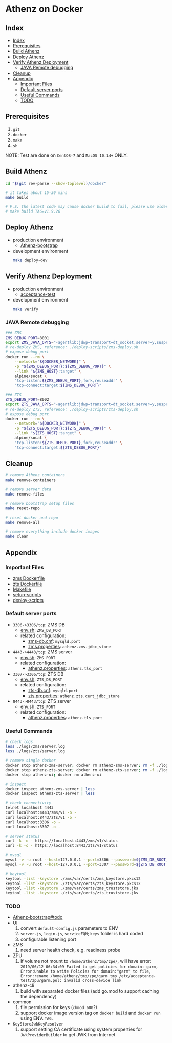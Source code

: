 # Athenz on Docker

<a id="markdown-index" name="index"></a>
## Index
<!-- TOC depthFrom:2 updateOnSave:true -->

- [Index](#index)
- [Prerequisites](#prerequisites)
- [Build Athenz](#build-athenz)
- [Deploy Athenz](#deploy-athenz)
- [Verify Athenz Deployment](#verify-athenz-deployment)
    - [JAVA Remote debugging](#java-remote-debugging)
- [Cleanup](#cleanup)
- [Appendix](#appendix)
    - [Important Files](#important-files)
    - [Default server ports](#default-server-ports)
    - [Useful Commands](#useful-commands)
    - [TODO](#todo)

<!-- /TOC -->

<a id="markdown-prerequisites" name="prerequisites"></a>
## Prerequisites

1. `git`
1. `docker`
1. `make`
1. `sh`

NOTE: Test are done on `CentOS-7` and `MacOS 10.14+` ONLY.

<a id="markdown-build-athenz" name="build-athenz"></a>
## Build Athenz

```bash
cd "$(git rev-parse --show-toplevel)/docker"

# it takes about 15-30 mins
make build

# P.S. the latest code may cause docker build to fail, please use older version by specifying the tag version (< v1.9.26) or post an issue
# make build TAG=v1.9.26
```

<a id="markdown-deploy-athenz" name="deploy-athenz"></a>
## Deploy Athenz

- production environment
    - [Athenz-bootstrap](./docs/Athenz-bootstrap.md)
- development environment
    ```bash
    make deploy-dev
    ```

<a id="markdown-verify-athenz-deployment" name="verify-athenz-deployment"></a>
## Verify Athenz Deployment

- production environment
    - [acceptance-test](./docs/acceptance-test.md)
- development environment
    ```bash
    make verify
    ```

<a id="markdown-java-remote-debugging" name="java-remote-debugging"></a>
### JAVA Remote debugging

```bash
### ZMS
ZMS_DEBUG_PORT=8001
export ZMS_JAVA_OPTS="-agentlib:jdwp=transport=dt_socket,server=y,suspend=n,address=${ZMS_DEBUG_PORT}"
# re-deploy ZMS, reference: ./deploy-scripts/zms-deploy.sh
# expose debug port
docker run --rm \
    --network="${DOCKER_NETWORK}" \
    -p "${ZMS_DEBUG_PORT}:${ZMS_DEBUG_PORT}" \
    --link "${ZMS_HOST}:target" \
    alpine/socat \
    "tcp-listen:${ZMS_DEBUG_PORT},fork,reuseaddr" \
    "tcp-connect:target:${ZMS_DEBUG_PORT}"

### ZTS
ZTS_DEBUG_PORT=8002
export ZTS_JAVA_OPTS="-agentlib:jdwp=transport=dt_socket,server=y,suspend=n,address=${ZTS_DEBUG_PORT}"
# re-deploy ZTS, reference: ./deploy-scripts/zts-deploy.sh
# expose debug port
docker run --rm \
    --network="${DOCKER_NETWORK}" \
    -p "${ZTS_DEBUG_PORT}:${ZTS_DEBUG_PORT}" \
    --link "${ZTS_HOST}:target" \
    alpine/socat \
    "tcp-listen:${ZTS_DEBUG_PORT},fork,reuseaddr" \
    "tcp-connect:target:${ZTS_DEBUG_PORT}"
```

<a id="markdown-cleanup" name="cleanup"></a>
## Cleanup

```bash
# remove Athenz containers
make remove-containers

# remove server data
make remove-files

# remove bootstrap setup files
make reset-repo
```
```bash
# reset docker and repo
make remove-all

# remove everything include docker images
make clean
```

<a id="markdown-appendix" name="appendix"></a>
## Appendix

<a id="markdown-important-files" name="important-files"></a>
### Important Files
- [zms Dockerfile](./zms/Dockerfile)
- [zts Dockerfile](./zts/Dockerfile)
- [Makefile](./Makefile)
- [setup-scripts](./setup-scripts)
- [deploy-scripts](./deploy-scripts)

<a id="markdown-default-server-ports" name="default-server-ports"></a>
### Default server ports
- `3306->3306/tcp`: ZMS DB
    - [env.sh](./env.sh): `ZMS_DB_PORT`
    - related configuration:
        - [zms-db.cnf](./db/zms/zms-db.cnf): `mysqld.port`
        - [zms.properties](./zms/conf/zms.properties): `athenz.zms.jdbc_store`
- `4443->4443/tcp`: ZMS server
    - [env.sh](./env.sh): `ZMS_PORT`
    - related configuration:
        - [athenz.properties](./zms/conf/athenz.properties): `athenz.tls_port`
- `3307->3306/tcp`: ZTS DB
    - [env.sh](./env.sh): `ZTS_DB_PORT`
    - related configuration:
        - [zts-db.cnf](./db/zts/zts-db.cnf): `mysqld.port`
        - [zts.properties](./zts/conf/zts.properties): `athenz.zts.cert_jdbc_store`
- `8443->8443/tcp`: ZTS server
    - [env.sh](./env.sh): `ZTS_PORT`
    - related configuration:
        - [athenz.properties](./zts/conf/athenz.properties): `athenz.tls_port`

<a id="markdown-useful-commands" name="useful-commands"></a>
### Useful Commands

```bash
# check logs
less ./logs/zms/server.log
less ./logs/zts/server.log

# remove single docker
docker stop athenz-zms-server; docker rm athenz-zms-server; rm -f ./logs/zms/*
docker stop athenz-zts-server; docker rm athenz-zts-server; rm -f ./logs/zts/*
docker stop athenz-ui; docker rm athenz-ui

# inspect
docker inspect athenz-zms-server | less
docker inspect athenz-zts-server | less

# check connectivity
telnet localhost 4443
curl localhost:4443/zms/v1 -o -
curl localhost:8443/zts/v1 -o -
curl localhost:3306 -o -
curl localhost:3307 -o -

# server status
curl -k -o - https://localhost:4443/zms/v1/status
curl -k -o - https://localhost:8443/zts/v1/status

# mysql
mysql -v -u root --host=127.0.0.1 --port=3306 --password=${ZMS_DB_ROOT_PASS} --database=zms_server -e 'show tables;'
mysql -v -u root --host=127.0.0.1 --port=3307 --password=${ZTS_DB_ROOT_PASS} --database=zts_store -e 'show tables;'

# keytool
keytool -list -keystore ./zms/var/certs/zms_keystore.pkcs12
keytool -list -keystore ./zts/var/certs/zts_keystore.pkcs12
keytool -list -keystore ./zms/var/certs/zms_truststore.jks
keytool -list -keystore ./zts/var/certs/zts_truststore.jks
```

<a id="markdown-todo" name="todo"></a>
### TODO

- [Athenz-bootstrap#todo](./docs/Athenz-bootstrap.md#todo)
- UI
    1. convert `default-config.js` parameters to ENV
    1. `server.js`, `login.js`, `serviceFQN`; `keys` folder is hard coded
    1. configurable listening port
- ZMS
    1. need server health check, e.g. readiness probe
- ZPU
    1. If volume not mount to `/home/athenz/tmp/zpe/`, will have error: `2019/06/12 06:34:09 Failed to get policies for domain: garm, Error:Unable to write Policies for domain:"garm" to file, Error:rename /home/athenz/tmp/zpe/garm.tmp /etc/acceptance-test/zpu/garm.pol: invalid cross-device link`
- athenz-cli
    1. build with separated docker files (add go.mod to support caching the dependency)
- common
    1. file permission for keys (`chmod 600`?)
    1. support docker image version tag on `docker build` and `docker run` using ENV. `TAG`.
- `KeyStoreJwkKeyResolver`
    1. support setting CA certificate using system properties for `JwkProviderBuilder` to get JWK from Internet
